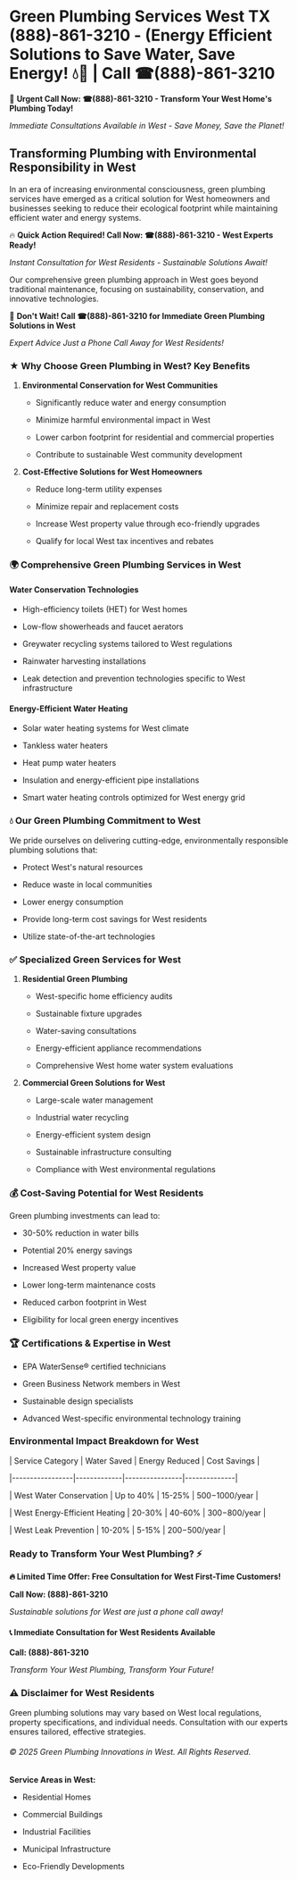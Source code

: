 # Green Plumbing Services West TX (888)-861-3210 - (Energy Efficient Solutions to Save Water, Save Energy! 💧🌿 | Call ☎(888)-861-3210

🚨 **Urgent Call Now: ☎(888)-861-3210 - Transform Your West Home's Plumbing Today!**
*Immediate Consultations Available in West - Save Money, Save the Planet!*

## Transforming Plumbing with Environmental Responsibility in West

In an era of increasing environmental consciousness, green plumbing services have emerged as a critical solution for West homeowners and businesses seeking to reduce their ecological footprint while maintaining efficient water and energy systems. 

🔥 **Quick Action Required! Call Now: ☎(888)-861-3210 - West Experts Ready!**
*Instant Consultation for West Residents - Sustainable Solutions Await!*

Our comprehensive green plumbing approach in West goes beyond traditional maintenance, focusing on sustainability, conservation, and innovative technologies.

🚨 **Don't Wait! Call ☎(888)-861-3210 for Immediate Green Plumbing Solutions in West**
*Expert Advice Just a Phone Call Away for West Residents!*

### ★ Why Choose Green Plumbing in West? Key Benefits

1. **Environmental Conservation for West Communities** 
   - Significantly reduce water and energy consumption
   - Minimize harmful environmental impact in West
   - Lower carbon footprint for residential and commercial properties
   - Contribute to sustainable West community development

2. **Cost-Effective Solutions for West Homeowners** 
   - Reduce long-term utility expenses
   - Minimize repair and replacement costs
   - Increase West property value through eco-friendly upgrades
   - Qualify for local West tax incentives and rebates

### 🌍 Comprehensive Green Plumbing Services in West

#### Water Conservation Technologies
- High-efficiency toilets (HET) for West homes
- Low-flow showerheads and faucet aerators
- Greywater recycling systems tailored to West regulations
- Rainwater harvesting installations
- Leak detection and prevention technologies specific to West infrastructure

#### Energy-Efficient Water Heating
- Solar water heating systems for West climate
- Tankless water heaters
- Heat pump water heaters
- Insulation and energy-efficient pipe installations
- Smart water heating controls optimized for West energy grid

### 💧 Our Green Plumbing Commitment to West

We pride ourselves on delivering cutting-edge, environmentally responsible plumbing solutions that:
- Protect West's natural resources
- Reduce waste in local communities
- Lower energy consumption
- Provide long-term cost savings for West residents
- Utilize state-of-the-art technologies

### ✅ Specialized Green Services for West

1. **Residential Green Plumbing**
   - West-specific home efficiency audits
   - Sustainable fixture upgrades
   - Water-saving consultations
   - Energy-efficient appliance recommendations
   - Comprehensive West home water system evaluations

2. **Commercial Green Solutions for West**
   - Large-scale water management
   - Industrial water recycling
   - Energy-efficient system design
   - Sustainable infrastructure consulting
   - Compliance with West environmental regulations

### 💰 Cost-Saving Potential for West Residents

Green plumbing investments can lead to:
- 30-50% reduction in water bills
- Potential 20% energy savings
- Increased West property value
- Lower long-term maintenance costs
- Reduced carbon footprint in West
- Eligibility for local green energy incentives

### 🏆 Certifications & Expertise in West

- EPA WaterSense® certified technicians
- Green Business Network members in West
- Sustainable design specialists
- Advanced West-specific environmental technology training

### Environmental Impact Breakdown for West

| Service Category | Water Saved | Energy Reduced | Cost Savings |
|-----------------|-------------|----------------|--------------|
| West Water Conservation | Up to 40% | 15-25% | $500-$1000/year |
| West Energy-Efficient Heating | 20-30% | 40-60% | $300-$800/year |
| West Leak Prevention | 10-20% | 5-15% | $200-$500/year |

### Ready to Transform Your West Plumbing? ⚡

**🔥 Limited Time Offer: Free Consultation for West First-Time Customers!**

**Call Now: (888)-861-3210**
*Sustainable solutions for West are just a phone call away!*

#### 📞 Immediate Consultation for West Residents Available

**Call: (888)-861-3210**
*Transform Your West Plumbing, Transform Your Future!*

### ⚠️ Disclaimer for West Residents

Green plumbing solutions may vary based on West local regulations, property specifications, and individual needs. Consultation with our experts ensures tailored, effective strategies.

###### © 2025 Green Plumbing Innovations in West. All Rights Reserved.

**Service Areas in West:** 
- Residential Homes
- Commercial Buildings
- Industrial Facilities
- Municipal Infrastructure
- Eco-Friendly Developments